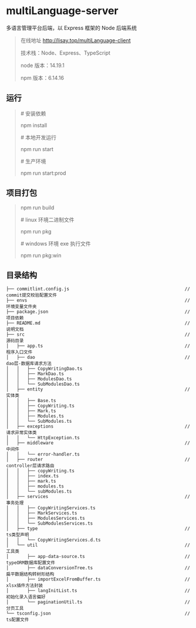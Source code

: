 # multiLanguage-server

多语言管理平台后端，以 Express 框架的 Node 后端系统

> 在线地址
> http://lisay.top/multiLanguage-client
>
> 技术栈：Node、Express、TypeScript
>
> node 版本：14.19.1
>
> npm 版本：6.14.16

## 运行

> \# 安装依赖
>
> npm install
>
> \# 本地开发运行
>
> npm run start
>
> \# 生产环境
>
> npm run start:prod

## 项目打包

> npm run build
>
> \# linux 环境二进制文件
>
> npm run pkg
>
> \# windows 环境 exe 执行文件
>
> npm run pkg:win

## 目录结构

```
├── commitlint.config.js                                            // commit提交校验配置文件
├── envs                                                            // 环境变量文件夹
├── package.json                                                    // 项目依赖
├── README.md                                                       // 说明文档
├── src                                                             // 源码目录
│   ├── app.ts                                                      // 程序入口文件
│   ├── dao                                                         // dao层-数据库请求方法
│   │   ├── CopyWritingDao.ts
│   │   ├── MarkDao.ts
│   │   ├── ModulesDao.ts
│   │   └── SubModulesDao.ts
│   ├── entity                                                      // 实体类
│   │   ├── Base.ts
│   │   ├── CopyWriting.ts
│   │   ├── Mark.ts
│   │   ├── Modules.ts
│   │   └── SubModules.ts
│   ├── exceptions                                                  // 请求异常实体类
│   │   └── HttpException.ts
│   ├── middleware                                                  // 中间件
│   │   └── error-handler.ts
│   ├── router                                                      // controller层请求路由
│   │   ├── copyWriting.ts
│   │   ├── index.ts
│   │   ├── mark.ts
│   │   ├── modules.ts
│   │   └── subModules.ts
│   ├── services                                                    // 事务处理
│   │   ├── CopyWritingServices.ts
│   │   ├── MarkServices.ts
│   │   ├── ModulesServices.ts
│   │   └── SubModulesServices.ts
│   ├── type                                                        // ts类型声明
│   │   └── CopyWritingServices.d.ts
│   └── util                                                        // 工具类
│       ├── app-data-source.ts                                      // typeORM数据库配置文件
│       ├── dataConversionTree.ts                                   // 扁平数据结构转树形结构
│       ├── importExcelFromBuffer.ts                                // xlsx插件方法封装
│       ├── langInitList.ts                                         // 初始化录入语言偏好
│       └── paginationUtil.ts                                       // 分页工具
└── tsconfig.json                                                   // ts配置文件
```
